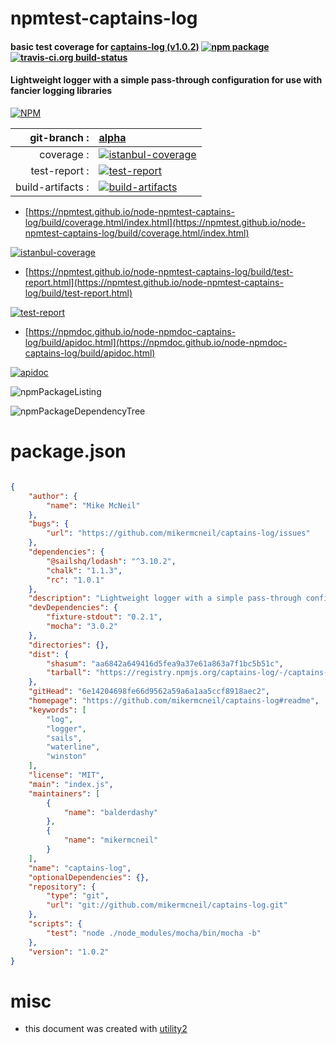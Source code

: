 # npmtest-captains-log

#### basic test coverage for  [captains-log (v1.0.2)](https://github.com/mikermcneil/captains-log#readme)  [![npm package](https://img.shields.io/npm/v/npmtest-captains-log.svg?style=flat-square)](https://www.npmjs.org/package/npmtest-captains-log) [![travis-ci.org build-status](https://api.travis-ci.org/npmtest/node-npmtest-captains-log.svg)](https://travis-ci.org/npmtest/node-npmtest-captains-log)

#### Lightweight logger with a simple pass-through configuration for use with fancier logging libraries

[![NPM](https://nodei.co/npm/captains-log.png?downloads=true&downloadRank=true&stars=true)](https://www.npmjs.com/package/captains-log)

| git-branch : | [alpha](https://github.com/npmtest/node-npmtest-captains-log/tree/alpha)|
|--:|:--|
| coverage : | [![istanbul-coverage](https://npmtest.github.io/node-npmtest-captains-log/build/coverage.badge.svg)](https://npmtest.github.io/node-npmtest-captains-log/build/coverage.html/index.html)|
| test-report : | [![test-report](https://npmtest.github.io/node-npmtest-captains-log/build/test-report.badge.svg)](https://npmtest.github.io/node-npmtest-captains-log/build/test-report.html)|
| build-artifacts : | [![build-artifacts](https://npmtest.github.io/node-npmtest-captains-log/glyphicons_144_folder_open.png)](https://github.com/npmtest/node-npmtest-captains-log/tree/gh-pages/build)|

- [https://npmtest.github.io/node-npmtest-captains-log/build/coverage.html/index.html](https://npmtest.github.io/node-npmtest-captains-log/build/coverage.html/index.html)

[![istanbul-coverage](https://npmtest.github.io/node-npmtest-captains-log/build/screenCapture.buildCi.browser.%252Ftmp%252Fbuild%252Fcoverage.lib.html.png)](https://npmtest.github.io/node-npmtest-captains-log/build/coverage.html/index.html)

- [https://npmtest.github.io/node-npmtest-captains-log/build/test-report.html](https://npmtest.github.io/node-npmtest-captains-log/build/test-report.html)

[![test-report](https://npmtest.github.io/node-npmtest-captains-log/build/screenCapture.buildCi.browser.%252Ftmp%252Fbuild%252Ftest-report.html.png)](https://npmtest.github.io/node-npmtest-captains-log/build/test-report.html)

- [https://npmdoc.github.io/node-npmdoc-captains-log/build/apidoc.html](https://npmdoc.github.io/node-npmdoc-captains-log/build/apidoc.html)

[![apidoc](https://npmdoc.github.io/node-npmdoc-captains-log/build/screenCapture.buildCi.browser.%252Ftmp%252Fbuild%252Fapidoc.html.png)](https://npmdoc.github.io/node-npmdoc-captains-log/build/apidoc.html)

![npmPackageListing](https://npmtest.github.io/node-npmtest-captains-log/build/screenCapture.npmPackageListing.svg)

![npmPackageDependencyTree](https://npmtest.github.io/node-npmtest-captains-log/build/screenCapture.npmPackageDependencyTree.svg)



# package.json

```json

{
    "author": {
        "name": "Mike McNeil"
    },
    "bugs": {
        "url": "https://github.com/mikermcneil/captains-log/issues"
    },
    "dependencies": {
        "@sailshq/lodash": "^3.10.2",
        "chalk": "1.1.3",
        "rc": "1.0.1"
    },
    "description": "Lightweight logger with a simple pass-through configuration for use with fancier logging libraries",
    "devDependencies": {
        "fixture-stdout": "0.2.1",
        "mocha": "3.0.2"
    },
    "directories": {},
    "dist": {
        "shasum": "aa6842a649416d5fea9a37e61a863a7f1bc5b51c",
        "tarball": "https://registry.npmjs.org/captains-log/-/captains-log-1.0.2.tgz"
    },
    "gitHead": "6e14204698fe66d9562a59a6a1aa5ccf8918aec2",
    "homepage": "https://github.com/mikermcneil/captains-log#readme",
    "keywords": [
        "log",
        "logger",
        "sails",
        "waterline",
        "winston"
    ],
    "license": "MIT",
    "main": "index.js",
    "maintainers": [
        {
            "name": "balderdashy"
        },
        {
            "name": "mikermcneil"
        }
    ],
    "name": "captains-log",
    "optionalDependencies": {},
    "repository": {
        "type": "git",
        "url": "git://github.com/mikermcneil/captains-log.git"
    },
    "scripts": {
        "test": "node ./node_modules/mocha/bin/mocha -b"
    },
    "version": "1.0.2"
}
```



# misc
- this document was created with [utility2](https://github.com/kaizhu256/node-utility2)
